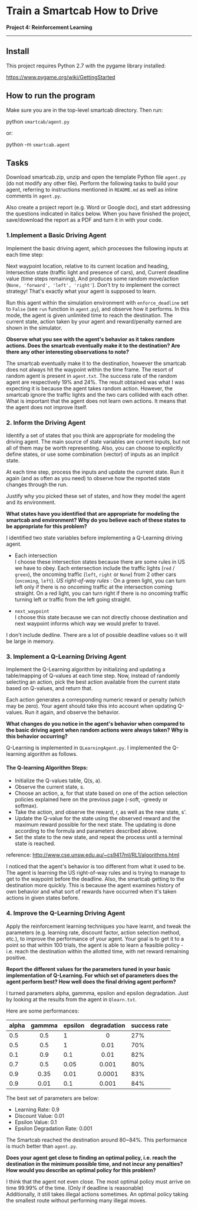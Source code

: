 # Train a Smartcab How to Drive

**Project 4: Reinforcement Learning**

--------------------------------------------------------------------------------

## Install

This project requires Python 2.7 with the pygame library installed:

<https://www.pygame.org/wiki/GettingStarted>

## How to run the program

Make sure you are in the top-level smartcab directory. Then run:

python `smartcab/agent.py`

or:

python -m `smartcab.agent`

## Tasks

Download smartcab.zip, unzip and open the template Python file `agent.py` (do not modify any other file). Perform the following tasks to build your agent, referring to instructions mentioned in `README.md` as well as inline comments in `agent.py`.

Also create a project report (e.g. Word or Google doc), and start addressing the questions indicated in italics below. When you have finished the project, save/download the report as a PDF and turn it in with your code.

### 1.Implement a Basic Driving Agent

Implement the basic driving agent, which processes the following inputs at each time step:

Next waypoint location, relative to its current location and heading, Intersection state (traffic light and presence of cars), and, Current deadline value (time steps remaining), And produces some random move/action (`None, 'forward', 'left', 'right'`). Don't try to implement the correct strategy! That's exactly what your agent is supposed to learn.

Run this agent within the simulation environment with `enforce_deadline` set to `False` (see `run` function in `agent.py`), and observe how it performs. In this mode, the agent is given unlimited time to reach the destination. The current state, action taken by your agent and reward/penalty earned are shown in the simulator.

**Observe what you see with the agent's behavior as it takes random actions. Does the smartcab eventually make it to the destination? Are there any other interesting observations to note?**

The smartcab eventually make it to the destination, however the smartcab does not always hit the waypoint within the time frame. The resort of random agent is present in `agent.txt`. The success rate of the random agent are respectively 19% and 24%. The result obtained was what I was expecting it is because the agent takes random action. However, the smartcab ignore the traffic lights and the two cars collided with each other. What is important that the agent does not learn own actions. It means that the agent does not improve itself.

### 2\. Inform the Driving Agent

Identify a set of states that you think are appropriate for modeling the driving agent. The main source of state variables are current inputs, but not all of them may be worth representing. Also, you can choose to explicitly define states, or use some combination (vector) of inputs as an implicit state.

At each time step, process the inputs and update the current state. Run it again (and as often as you need) to observe how the reported state changes through the run.

Justify why you picked these set of states, and how they model the agent and its environment.

**What states have you identified that are appropriate for modeling the smartcab and environment? Why do you believe each of these states to be appropriate for this problem?**

I identified two state variables before implementing a Q-Learning driving agent.

- Each intersection<br>
  I choose these intersection states because there are some rules in US we have to obey. Each entersection include the traffic lights (`red` / `green`), the oncoming traffic (`left`, `right` or `None`) from 2 other cars (`oncoming`, `left`). _US right-of-way rules_ : On a green light, you can turn left only if there is no oncoming traffic at the intersection coming straight. On a red light, you can turn right if there is no oncoming traffic turning left or traffic from the left going straight.

- `next_waypoint`<br>
  I choose this state because we can not directly choose destination and next waypoint informs which way we would prefer to travel.

I don't include dedline. There are a lot of possible deadline values so it will be large in memory.

### 3\. Implement a Q-Learning Driving Agent

Implement the Q-Learning algorithm by initializing and updating a table/mapping of Q-values at each time step. Now, instead of randomly selecting an action, pick the best action available from the current state based on Q-values, and return that.

Each action generates a corresponding numeric reward or penalty (which may be zero). Your agent should take this into account when updating Q-values. Run it again, and observe the behavior.

**What changes do you notice in the agent's behavior when compared to the basic driving agent when random actions were always taken? Why is this behavior occurring?**

Q-Learning is implemented in `QLearningAgent.py`. I implemented the Q-learning algorithm as follows.

#### The Q-learning Algorithm Steps:

- Initialize the Q-values table, Q(s, a).
- Observe the current state, s.
- Choose an action, a, for that state based on one of the action selection policies explained here on the previous page (-soft, -greedy or softmax).
- Take the action, and observe the reward, r, as well as the new state, s'.
- Update the Q-value for the state using the observed reward and the maximum reward possible for the next state. The updating is done according to the formula and parameters described above.
- Set the state to the new state, and repeat the process until a terminal state is reached.

reference: <http://www.cse.unsw.edu.au/~cs9417ml/RL1/algorithms.html>

I noticed that the agent's behavior is too different from what it used to be. The agent is learning the US right-of-way rules and is trying to manage to get to the waypoint before the deadline. Also, the smartcab getting to the destination more quickly. This is because the agent examines history of own behavior and what sort of rewards have occurred when it's taken actions in given states before.

### 4\. Improve the Q-Learning Driving Agent

Apply the reinforcement learning techniques you have learnt, and tweak the parameters (e.g. learning rate, discount factor, action selection method, etc.), to improve the performance of your agent. Your goal is to get it to a point so that within 100 trials, the agent is able to learn a feasible policy - i.e. reach the destination within the allotted time, with net reward remaining positive.

**Report the different values for the parameters tuned in your basic implementation of Q-Learning. For which set of parameters does the agent perform best? How well does the final driving agent perform?**

I turned parameters alpha, gammma, epsilon and epsilon degradation. Just by looking at the results from the agent in `Qlearn.txt`.

Here are some performances:

alpha | gammma | epsilon | degradation | success rate
----- | :----: | ------- | :---------: | ------------
0.5   |  0.5   | 1       |      0      | 27%
0.5   |  0.5   | 1       |    0.01     | 70%
0.1   |  0.9   | 0.1     |    0.01     | 82%
0.7   |  0.5   | 0.05    |    0.001    | 80%
0.9   |  0.35  | 0.01    |   0.0001    | 83%
0.9   |  0.01  | 0.1     |    0.001    | 84%

The best set of parameters are below:

- Learning Rate: 0.9
- Discount Value: 0.01
- Epsilon Value: 0.1
- Epsilon Degradation Rate: 0.001

The Smartcab reached the destination around 80~84%. This performance is much better than `agent.py`.

**Does your agent get close to finding an optimal policy, i.e. reach the destination in the minimum possible time, and not incur any penalties? How would you describe an optimal policy for this problem?**

I think that the agent not even close. The most optimal policy must arrive on time 99.99% of the time. (Only if deadline is reasonable)<br>
Additionally, it still takes illegal actions sometimes. An optimal policy taking the smallest route without performing many illegal moves.
